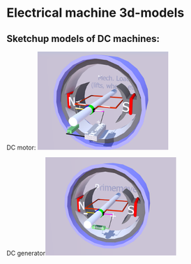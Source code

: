 # Electrical machine 3d-models

## Sketchup models of DC machines:
DC motor: <img src="DC_machines\DC_motor.png" width="300">

DC generator<img src="DC_machines\DC_gen.png" width="300">
